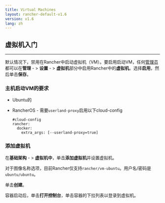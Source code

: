 ```yaml
---
title: Virtual Machines
layout: rancher-default-v1.6
version: v1.6
lang: zh
---
```


## 虚拟机入门

------

默认情况下，禁用在Rancher中启动虚拟机（VM）。要启用启动VM，任何[管理员](https://github.com/rancher/rancher.github.io/blob/master/rancher/v1.6/en/cattle/vms/%7B%7Bsite.baseurl%7D%7D/rancher/%7B%7Bpage.version%7D%7D/%7B%7Bpage.lang%7D%7D/configuration/access-control/#admin)都可以在**管理** - > **设置** - > **虚拟机**部分中启用Rancher中的**虚拟机**。选择**启用**，然后单击**保存**。

### 主机启动VM的要求

- Ubuntu的

- RancherOS - 需要`userland-proxy`启用以下cloud-config

  ```
  #cloud-config
  rancher:
    docker:
      extra_args: [--userland-proxy=true]                                                                                                   

  ```

### 添加虚拟机

在**基础架构** - > **虚拟机中**，单击**添加虚拟机**并设置虚拟机。

对于图像名称选项，目前Rancher仅支持`rancher/vm-ubuntu`。用户名/密码是`ubuntu/ubuntu`。

单击**创建**。

容器启动后，单击**打开控制台**，单击容器的下拉列表以登录到虚拟机。